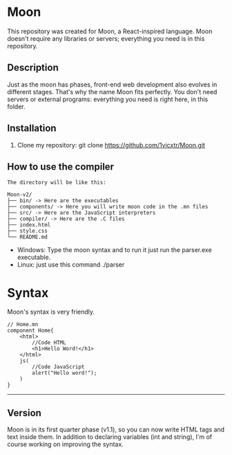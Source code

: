 # Moon 

This repository was created for Moon, a React-inspired language. Moon doesn't require any libraries or servers; everything you need is in this repository.

## Description

Just as the moon has phases, front-end web development also evolves in different stages. That's why the name Moon fits perfectly. You don't need servers or external programs: everything you need is right here, in this folder.


## Installation

1. Clone my repository: 
 git clone https://github.com/1vicxtr/Moon.git


## How to use the compiler

    The directory will be like this:

    Moon-v2/
    ├── bin/ -> Here are the executables
    ├── components/ -> Here you will write moon code in the .mn files
    ├── src/ -> Here are the JavaScript interpreters
    ├── compiler/ -> Here are the .C files
    ├── index.html
    ├── style.css
    └── README.md

- Windows: Type the moon syntax and to run it just run the parser.exe executable.
- Linux: just use this command ./parser


# Syntax 


Moon's syntax is very friendly.
~~~~
// Home.mn
component Home{
    <html>
        //Code HTML
        <h1>Hello Word!</h1>
    </html>
    js(
        //Code JavaScript
        alert("Hello word!");
    )
}
~~~~



***
## Version
Moon is in its first quarter phase (v1.1), so you can now write HTML tags and text inside them. In addition to declaring variables (int and string), I'm of course working on improving the syntax.